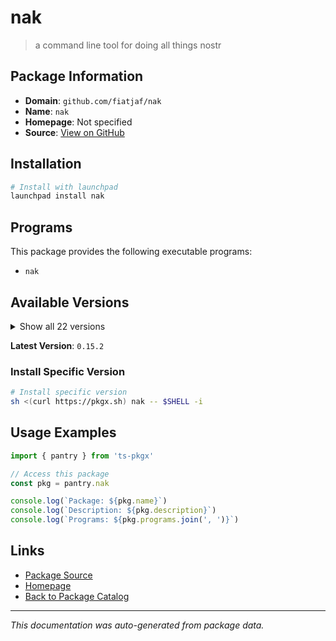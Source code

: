 # nak

> a command line tool for doing all things nostr

## Package Information

- **Domain**: `github.com/fiatjaf/nak`
- **Name**: `nak`
- **Homepage**: Not specified
- **Source**: [View on GitHub](https://github.com/pkgxdev/pantry/tree/main/projects/github.com/fiatjaf/nak/package.yml)

## Installation

```bash
# Install with launchpad
launchpad install nak
```

## Programs

This package provides the following executable programs:

- `nak`

## Available Versions

<details>
<summary>Show all 22 versions</summary>

- `0.15.2`, `0.15.1`, `0.15.0`, `0.14.4`, `0.14.3`
- `0.14.2`, `0.14.1`, `0.14.0`, `0.13.2`, `0.13.1`
- `0.13.0`, `0.12.6`, `0.12.0`, `0.11.4`, `0.11.3`
- `0.11.2`, `0.11.0`, `0.10.1`, `0.10.0`, `0.9.1`
- `0.9.0`, `0.8.0`

</details>

**Latest Version**: `0.15.2`

### Install Specific Version

```bash
# Install specific version
sh <(curl https://pkgx.sh) nak -- $SHELL -i
```

## Usage Examples

```typescript
import { pantry } from 'ts-pkgx'

// Access this package
const pkg = pantry.nak

console.log(`Package: ${pkg.name}`)
console.log(`Description: ${pkg.description}`)
console.log(`Programs: ${pkg.programs.join(', ')}`)
```

## Links

- [Package Source](https://github.com/pkgxdev/pantry/tree/main/projects/github.com/fiatjaf/nak/package.yml)
- [Homepage](#)
- [Back to Package Catalog](../../../package-catalog.md)

---

*This documentation was auto-generated from package data.*
